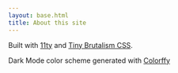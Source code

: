 ```yaml
---
layout: base.html
title: About this site
---
```


Built with [11ty](https://www.11ty.dev/) and [Tiny Brutalism CSS](https://pruger.github.io/tiny-brutalism-css/).

Dark Mode color scheme generated with [Colorffy](https://colorffy.com/)
